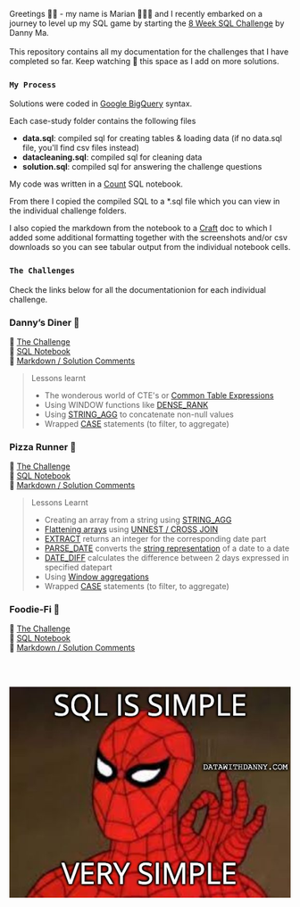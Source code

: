 Greetings 👋🏼 - my name is Marian 👩🏼‍💻 and I recently embarked on a journey to level up my SQL game by starting the [8 Week SQL Challenge](https://8weeksqlchallenge.com/) by Danny Ma. 
<br><br>
This repository contains all my documentation for the challenges that I have completed so far. Keep watching 👀 this space as I add on more solutions.

### `My Process`
Solutions were coded in [Google BigQuery](https://cloud.google.com/bigquery/docs/reference/standard-sql/query-syntax) syntax.<br>

Each case-study folder contains the following files
- **data.sql**: compiled sql for creating tables & loading data (if no data.sql file, you'll find csv files instead)
- **datacleaning.sql**: compiled sql for cleaning data
- **solution.sql**: compiled sql for answering the challenge questions

My code was written in a [Count](https://count.co/) SQL notebook. 

From there I copied the compiled SQL to a *.sql file which you can view in the individual challenge folders. 

I also copied the markdown from the notebook to a [Craft](https://www.craft.do/) doc to which I added some additional formatting together with the screenshots and/or csv downloads so you can see tabular output from the individual notebook cells.

### `The Challenges` 
Check the links below for all the documentationion for each individual challenge.


### Danny’s Diner 🍜 
🔗 [The Challenge ](https://8weeksqlchallenge.com/case-study-1/) <br>
🔗 [SQL Notebook](https://count.co/notebook/DHRjqUjl6mZ) <br>
🔗 [Markdown / Solution Comments](https://www.craft.do/s/ygHmfzTUw8kd9z) <br>
> Lessons learnt
> - The wonderous world of CTE's or [Common Table Expressions](https://towardsdatascience.com/take-your-sql-from-good-to-great-part-1-3ae61539e92a)
> - Using WINDOW functions like [DENSE_RANK](https://dev.to/meerens/lessons-learnt-from-the-8-week-sql-challenge-window-functions-ranking-1c54)
> - Using [STRING_AGG](https://dev.to/meerens/lessons-learnt-from-the-8-week-sql-challenge-stringagg-2che) to concatenate non-null values
> - Wrapped [CASE](https://cloud.google.com/bigquery/docs/reference/standard-sql/conditional_expressions#case_expr) statements (to filter, to aggregate)


### Pizza Runner 🍕
🔗 [The Challenge ](https://8weeksqlchallenge.com/case-study-2/)  <br>
🔗 [SQL Notebook](https://count.co/notebook/SIsIb5DCIpA)<br>
🔗 [Markdown / Solution Comments](https://www.craft.do/s/1z4crhxB3nAkEk) <br>
> Lessons Learnt
> - Creating an array from a string using [STRING_AGG](https://cloud.google.com/bigquery/docs/reference/standard-sql/string_functions#split)
> - [Flattening arrays](https://medium.com/firebase-developers/using-the-unnest-function-in-bigquery-to-analyze-event-parameters-in-analytics-fb828f890b42) using [UNNEST / CROSS JOIN](https://cloud.google.com/bigquery/docs/reference/standard-sql/arrays#flattening_arrays)
> - [EXTRACT](https://cloud.google.com/bigquery/docs/reference/standard-sql/date_functions#extract) returns an integer for the corresponding date part
> - [PARSE_DATE](https://cloud.google.com/bigquery/docs/reference/standard-sql/date_functions#parse_date) converts the [string representation](https://cloud.google.com/bigquery/docs/reference/standard-sql/format-elements#format_elements_date_time) of a date to a date
> - [DATE_DIFF](https://cloud.google.com/bigquery/docs/reference/standard-sql/date_functions#date_diff) calculates the difference between 2 days expressed in specified datepart
> - Using [Window aggregations](https://cloud.google.com/bigquery/docs/reference/standard-sql/aggregate_functions)
> - Wrapped [CASE](https://cloud.google.com/bigquery/docs/reference/standard-sql/conditional_expressions#case_expr) statements (to filter, to aggregate)


### Foodie-Fi 🥑
🔗 [The Challenge ](https://8weeksqlchallenge.com/case-study-3/)  <br>
🔗 [SQL Notebook](https://count.co/notebook/Kk29QJxcKkL)<br>
🔗 [Markdown / Solution Comments]() <br>

<br>
<br>

![](https://github.com/meerens/8-week-sqlchallenge/blob/main/meme.jpeg)
